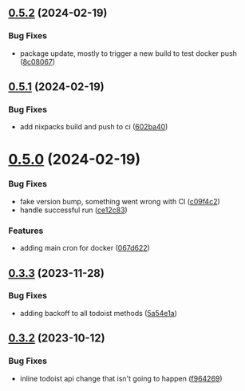 ## [0.5.2](https://github.com/iloveitaly/todoist-scheduler/compare/v0.5.1...v0.5.2) (2024-02-19)


### Bug Fixes

* package update, mostly to trigger a new build to test docker push ([8c08067](https://github.com/iloveitaly/todoist-scheduler/commit/8c08067e6cd4d3bf876d90554fd23ca7d1bf449f))



## [0.5.1](https://github.com/iloveitaly/todoist-scheduler/compare/v0.5.0...v0.5.1) (2024-02-19)


### Bug Fixes

* add nixpacks build and push to ci ([602ba40](https://github.com/iloveitaly/todoist-scheduler/commit/602ba403828507257133954abece3dda19841ac5))



# [0.5.0](https://github.com/iloveitaly/todoist-scheduler/compare/v0.3.3...v0.5.0) (2024-02-19)


### Bug Fixes

* fake version bump, something went wrong with CI ([c09f4c2](https://github.com/iloveitaly/todoist-scheduler/commit/c09f4c28dbb84e6b34d502e8430f4d47484af4a2))
* handle successful run ([ce12c83](https://github.com/iloveitaly/todoist-scheduler/commit/ce12c83e21de93636b44201c235d2d0c33ae216e))


### Features

* adding main cron for docker ([067d622](https://github.com/iloveitaly/todoist-scheduler/commit/067d62252166088c427f8680438330c5c57bea57))



## [0.3.3](https://github.com/iloveitaly/todoist-scheduler/compare/v0.3.2...v0.3.3) (2023-11-28)


### Bug Fixes

* adding backoff to all todoist methods ([5a54e1a](https://github.com/iloveitaly/todoist-scheduler/commit/5a54e1a0f75d229e86aedab629a174fbe13f943c))



## [0.3.2](https://github.com/iloveitaly/todoist-scheduler/compare/v0.3.1...v0.3.2) (2023-10-12)


### Bug Fixes

* inline todoist api change that isn't going to happen ([f964269](https://github.com/iloveitaly/todoist-scheduler/commit/f9642698774f274df95ae0819f1ecbc8fcd24557))



